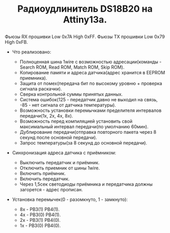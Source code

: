 # <p align="center">Радиоудлинитель DS18B20 на Attiny13a.</p> 

Фьюзы RX прошивки Low 0x7A High 0xFF. Фьюзы TX прошивки Low 0x79 High 0xFB.

- Что реализовано:
  - Полноценная шина 1wire с возможностью адресации(команды - Search ROM, Read ROM, Match ROM, Skip ROM).
  - Копирование памяти и адреса датчика(адрес хранится в EEPROM приемника).
  - Защита от помех(передача бит по высокому уровню + проверка сигнала раскачки).
  - Сверка контрольной суммы принятых данных.
  - Система ошибок(125 - передатчик давно не выходил на связь, -85 - нет сигнала от датчика температуры).
  - Возможность установки перемычками пределителя интервалов передачи(1x, 2x, 4x, 8x).
  - Возможность перед компиляцией установить свой максимальный интервал передачи(по умолчанию 60мин).
  - Дублирование передачи(отправка повторного пакета через 8 секунд после основной передачи).
  - Запрос температуры(за 8 секунд до основной передачи).
  
- Синхронизация адреса датчика с приёмником:
  - Выключить передатчик и приёмник.
  - Отключить приемник от шины 1wire.
  - Включить приёмник.
  - Включить передатчик.
  - Через 1,5сек светодиоды приёмника и передатчика должны загорется - адрес прописан.
  
- Установка перемычек(0 - разомкнуто, 1 - замкнуто):
  - 8x - PB3(1) PB4(1).
  - 4x - PB3(0) PB4(1).
  - 2x - PB3(1) PB4(0).
  - 1x - PB3(0) PB4(0).
